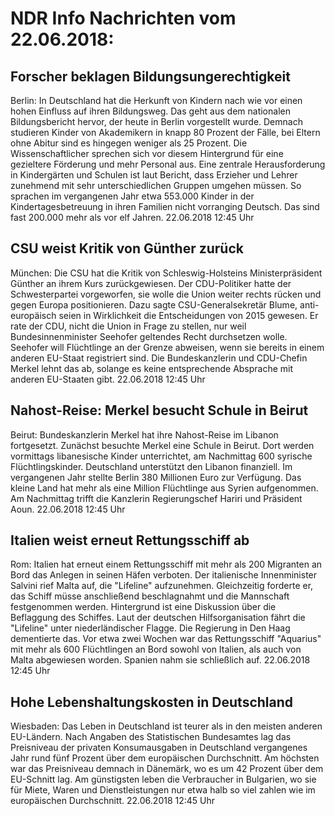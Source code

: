 # NDR Info Nachrichten vom 22.06.2018:


## Forscher beklagen Bildungsungerechtigkeit
Berlin: In Deutschland hat die Herkunft von Kindern nach wie vor einen hohen Einfluss auf ihren Bildungsweg. Das geht aus dem nationalen Bildungsbericht hervor, der heute in Berlin vorgestellt wurde. Demnach studieren Kinder von Akademikern in knapp 80 Prozent der Fälle, bei Eltern ohne Abitur sind es hingegen weniger als 25 Prozent. Die Wissenschaftlicher sprechen sich vor diesem Hintergrund für eine gezieltere Förderung und mehr Personal aus. Eine zentrale Herausforderung in Kindergärten und Schulen ist laut Bericht, dass Erzieher und Lehrer zunehmend mit sehr unterschiedlichen Gruppen umgehen müssen. So sprachen im vergangenen Jahr etwa 553.000 Kinder in der Kindertagesbetreuung in ihren Familien nicht vorranging Deutsch. Das sind fast 200.000 mehr als vor elf Jahren. 22.06.2018 12:45 Uhr 

## CSU weist Kritik von Günther zurück
München:	Die CSU hat die Kritik von Schleswig-Holsteins Ministerpräsident Günther an ihrem Kurs zurückgewiesen. Der CDU-Politiker hatte der Schwesterpartei vorgeworfen, sie wolle die Union weiter rechts rücken und gegen Europa positionieren. Dazu sagte CSU-Generalsekretär Blume, anti-europäisch seien in Wirklichkeit die Entscheidungen von 2015 gewesen. Er rate der CDU, nicht die Union in Frage zu stellen, nur weil Bundesinnenminister Seehofer geltendes Recht durchsetzen wolle. Seehofer will Flüchtlinge an der Grenze abweisen, wenn sie bereits in einem anderen EU-Staat registriert sind. Die Bundeskanzlerin und CDU-Chefin Merkel lehnt das ab, solange es keine entsprechende Absprache mit anderen EU-Staaten gibt. 22.06.2018 12:45 Uhr 

## Nahost-Reise: Merkel besucht Schule in Beirut
Beirut:     Bundeskanzlerin Merkel hat ihre Nahost-Reise im Libanon fortgesetzt. Zunächst besuchte Merkel eine Schule in Beirut. Dort werden vormittags libanesische Kinder unterrichtet, am Nachmittag 600 syrische Flüchtlingskinder. Deutschland unterstützt den Libanon finanziell. Im vergangenen Jahr stellte Berlin 380 Millionen Euro zur Verfügung. Das kleine Land hat mehr als eine Million Flüchtlinge aus Syrien aufgenommen. Am Nachmittag trifft die Kanzlerin Regierungschef Hariri und Präsident Aoun. 22.06.2018 12:45 Uhr 

## Italien weist erneut Rettungsschiff ab
Rom:	Italien hat erneut einem Rettungsschiff mit mehr als 200 Migranten an Bord das Anlegen in seinen Häfen verboten. Der italienische Innenminister Salvini rief Malta auf, die "Lifeline" aufzunehmen. Gleichzeitig forderte er, das Schiff müsse anschließend beschlagnahmt und die Mannschaft festgenommen werden. Hintergrund ist eine Diskussion über die Beflaggung des Schiffes. Laut der deutschen Hilfsorganisation fährt die "Lifeline" unter niederländischer Flagge. Die Regierung in Den Haag dementierte das. Vor etwa zwei Wochen war das Rettungsschiff "Aquarius" mit mehr als 600 Flüchtlingen an Bord sowohl von Italien, als auch von Malta abgewiesen worden. Spanien nahm sie schließlich auf. 22.06.2018 12:45 Uhr 

## Hohe Lebenshaltungskosten in Deutschland
Wiesbaden: Das Leben in Deutschland ist teurer als in den meisten anderen EU-Ländern. Nach Angaben des Statistischen Bundesamtes lag das Preisniveau der privaten Konsumausgaben in Deutschland vergangenes Jahr rund fünf Prozent über dem europäischen Durchschnitt. Am höchsten war das Preisniveau demnach in Dänemärk, wo es um 42 Prozent über dem EU-Schnitt lag. Am günstigsten leben die Verbraucher in Bulgarien, wo sie für Miete, Waren und Dienstleistungen nur etwa halb so viel zahlen wie im europäischen Durchschnitt. 22.06.2018 12:45 Uhr 
